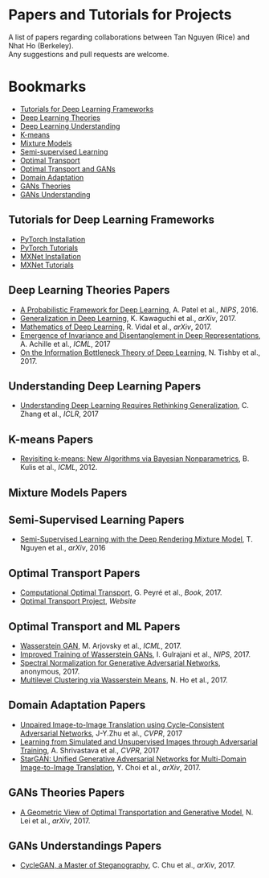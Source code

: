 # Papers and Tutorials for Projects
A list of papers regarding collaborations between Tan Nguyen (Rice) and Nhat Ho (Berkeley). <br>
Any suggestions and pull requests are welcome. 

# Bookmarks
  * [Tutorials for Deep Learning Frameworks](#coding-tutorials)
  * [Deep Learning Theories](#dl-theories)
  * [Deep Learning Understanding](#dl-understanding)
  * [K-means](#k-means)
  * [Mixture Models](#mixture-models)
  * [Semi-supervised Learning](#semi-sup)
  * [Optimal Transport](#optimal-transport)
  * [Optimal Transport and GANs](#opt-transport-gan)
  * [Domain Adaptation](#domain-adapt)
  * [GANs Theories](#gan-theories)
  * [GANs Understanding](#gan-understandings)
  
## Tutorials for Deep Learning Frameworks
  * [PyTorch Installation](http://pytorch.org/)
  * [PyTorch Tutorials](http://pytorch.org/tutorials/)
  * [MXNet Installation](http://mxnet.incubator.apache.org/get_started/install.html)
  * [MXNet Tutorials](http://gluon.mxnet.io/)
  
## Deep Learning Theories Papers
  * [A Probabilistic Framework for Deep Learning](https://papers.nips.cc/paper/6231-a-probabilistic-framework-for-deep-learning), A. Patel et al., *NIPS*, 2016.
  * [Generalization in Deep Learning](https://arxiv.org/abs/1710.05468), K. Kawaguchi et al., *arXiv*, 2017.
  * [Mathematics of Deep Learning](https://arxiv.org/pdf/1712.04741.pdf), R. Vidal et al., *arXiv*, 2017.
  * [Emergence of Invariance and Disentanglement in Deep Representations](https://arxiv.org/pdf/1706.01350.pdf), A. Achille et al., *ICML*, 2017
  * [On the Information Bottleneck Theory of Deep Learning](https://openreview.net/pdf?id=ry_WPG-A-), N. Tishby et al., 2017.

## Understanding Deep Learning Papers
  * [Understanding Deep Learning Requires Rethinking Generalization](https://openreview.net/pdf?id=Sy8gdB9xx), C. Zhang et al., *ICLR*, 2017
  
## K-means Papers
  * [Revisiting k-means: New Algorithms via Bayesian Nonparametrics](https://arxiv.org/pdf/1111.0352.pdf), B. Kulis et al., *ICML*, 2012.

## Mixture Models Papers

## Semi-Supervised Learning Papers
  * [Semi-Supervised Learning with the Deep Rendering Mixture Model](https://arxiv.org/abs/1612.01942), T. Nguyen et al., *arXiv*, 2016

## Optimal Transport Papers
 * [Computational Optimal Transport](https://optimaltransport.github.io/pdf/ComputationalOT.pdf), G. Peyré et al., *Book*, 2017.
 * [Optimal Transport Project](https://optimaltransport.github.io/), *Website*

## Optimal Transport and ML Papers
 * [Wasserstein GAN](https://arxiv.org/abs/1701.07875), M. Arjovsky et al., *ICML*, 2017.
 * [Improved Training of Wasserstein GANs](https://arxiv.org/abs/1704.00028), I. Gulrajani et al., *NIPS*, 2017.
 * [Spectral Normalization for Generative Adversarial Networks](https://openreview.net/pdf?id=B1QRgziT-), anonymous, 2017.
 * [Multilevel Clustering via Wasserstein Means](http://www-personal.umich.edu/~minhnhat/Full_nestedkmeans.pdf), N. Ho et al., 2017.
 
## Domain Adaptation Papers
  * [Unpaired Image-to-Image Translation using Cycle-Consistent Adversarial Networks](https://arxiv.org/abs/1703.10593), J-Y.Zhu et al., *CVPR*, 2017
  * [Learning from Simulated and Unsupervised Images through Adversarial Training](https://arxiv.org/abs/1612.07828), A. Shrivastava et al., *CVPR*, 2017
  * [StarGAN: Unified Generative Adversarial Networks for Multi-Domain Image-to-Image Translation](https://arxiv.org/abs/1711.09020), Y. Choi et al., *arXiv*, 2017.

## GANs Theories Papers
 * [A Geometric View of Optimal Transportation and Generative Model](https://arxiv.org/abs/1710.05488), N. Lei et al., *arXiv*, 2017.

## GANs Understandings Papers
 * [CycleGAN, a Master of Steganography](https://arxiv.org/abs/1712.02950), C. Chu et al., *arXiv*, 2017.

  
